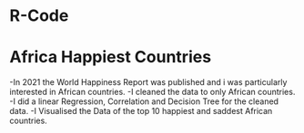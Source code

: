 # R-Code
# Africa Happiest Countries 
-In 2021 the World Happiness Report was published and i was particularly interested in African countries.
-I cleaned the data to only African countries. 
-I did a linear Regression, Correlation and Decision Tree for the cleaned data. 
-I Visualised the Data of the top 10 happiest and saddest African countries. 
